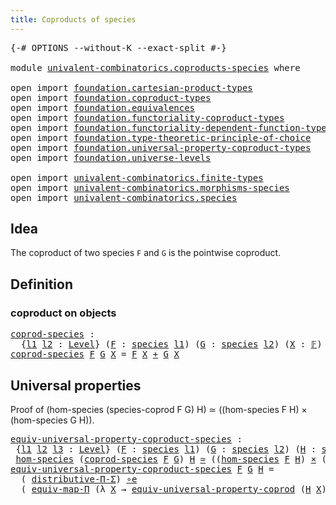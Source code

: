```yaml
---
title: Coproducts of species
---
```


<pre class="Agda"><a id="47" class="Symbol">{-#</a> <a id="51" class="Keyword">OPTIONS</a> <a id="59" class="Pragma">--without-K</a> <a id="71" class="Pragma">--exact-split</a> <a id="85" class="Symbol">#-}</a>

<a id="90" class="Keyword">module</a> <a id="97" href="univalent-combinatorics.coproducts-species.html" class="Module">univalent-combinatorics.coproducts-species</a> <a id="140" class="Keyword">where</a>

<a id="147" class="Keyword">open</a> <a id="152" class="Keyword">import</a> <a id="159" href="foundation.cartesian-product-types.html" class="Module">foundation.cartesian-product-types</a>
<a id="194" class="Keyword">open</a> <a id="199" class="Keyword">import</a> <a id="206" href="foundation.coproduct-types.html" class="Module">foundation.coproduct-types</a>
<a id="233" class="Keyword">open</a> <a id="238" class="Keyword">import</a> <a id="245" href="foundation.equivalences.html" class="Module">foundation.equivalences</a>
<a id="269" class="Keyword">open</a> <a id="274" class="Keyword">import</a> <a id="281" href="foundation.functoriality-coproduct-types.html" class="Module">foundation.functoriality-coproduct-types</a>
<a id="322" class="Keyword">open</a> <a id="327" class="Keyword">import</a> <a id="334" href="foundation.functoriality-dependent-function-types.html" class="Module">foundation.functoriality-dependent-function-types</a>
<a id="384" class="Keyword">open</a> <a id="389" class="Keyword">import</a> <a id="396" href="foundation.type-theoretic-principle-of-choice.html" class="Module">foundation.type-theoretic-principle-of-choice</a>
<a id="442" class="Keyword">open</a> <a id="447" class="Keyword">import</a> <a id="454" href="foundation.universal-property-coproduct-types.html" class="Module">foundation.universal-property-coproduct-types</a>
<a id="500" class="Keyword">open</a> <a id="505" class="Keyword">import</a> <a id="512" href="foundation.universe-levels.html" class="Module">foundation.universe-levels</a>

<a id="540" class="Keyword">open</a> <a id="545" class="Keyword">import</a> <a id="552" href="univalent-combinatorics.finite-types.html" class="Module">univalent-combinatorics.finite-types</a>
<a id="589" class="Keyword">open</a> <a id="594" class="Keyword">import</a> <a id="601" href="univalent-combinatorics.morphisms-species.html" class="Module">univalent-combinatorics.morphisms-species</a>
<a id="643" class="Keyword">open</a> <a id="648" class="Keyword">import</a> <a id="655" href="univalent-combinatorics.species.html" class="Module">univalent-combinatorics.species</a>
</pre>
## Idea

The coproduct of two species `F` and `G` is the pointwise coproduct.

## Definition

### coproduct on objects

<pre class="Agda"><a id="coprod-species"></a><a id="820" href="univalent-combinatorics.coproducts-species.html#820" class="Function">coprod-species</a> <a id="835" class="Symbol">:</a>
  <a id="839" class="Symbol">{</a><a id="840" href="univalent-combinatorics.coproducts-species.html#840" class="Bound">l1</a> <a id="843" href="univalent-combinatorics.coproducts-species.html#843" class="Bound">l2</a> <a id="846" class="Symbol">:</a> <a id="848" href="Agda.Primitive.html#597" class="Postulate">Level</a><a id="853" class="Symbol">}</a> <a id="855" class="Symbol">(</a><a id="856" href="univalent-combinatorics.coproducts-species.html#856" class="Bound">F</a> <a id="858" class="Symbol">:</a> <a id="860" href="univalent-combinatorics.species.html#429" class="Function">species</a> <a id="868" href="univalent-combinatorics.coproducts-species.html#840" class="Bound">l1</a><a id="870" class="Symbol">)</a> <a id="872" class="Symbol">(</a><a id="873" href="univalent-combinatorics.coproducts-species.html#873" class="Bound">G</a> <a id="875" class="Symbol">:</a> <a id="877" href="univalent-combinatorics.species.html#429" class="Function">species</a> <a id="885" href="univalent-combinatorics.coproducts-species.html#843" class="Bound">l2</a><a id="887" class="Symbol">)</a> <a id="889" class="Symbol">(</a><a id="890" href="univalent-combinatorics.coproducts-species.html#890" class="Bound">X</a> <a id="892" class="Symbol">:</a> <a id="894" href="univalent-combinatorics.finite-types.html#4877" class="Function">𝔽</a><a id="895" class="Symbol">)</a> <a id="897" class="Symbol">→</a> <a id="899" href="foundation-core.universe-levels.html#235" class="Primitive">UU</a> <a id="902" class="Symbol">(</a><a id="903" href="univalent-combinatorics.coproducts-species.html#840" class="Bound">l1</a> <a id="906" href="Agda.Primitive.html#810" class="Primitive Operator">⊔</a> <a id="908" href="univalent-combinatorics.coproducts-species.html#843" class="Bound">l2</a><a id="910" class="Symbol">)</a>
<a id="912" href="univalent-combinatorics.coproducts-species.html#820" class="Function">coprod-species</a> <a id="927" href="univalent-combinatorics.coproducts-species.html#927" class="Bound">F</a> <a id="929" href="univalent-combinatorics.coproducts-species.html#929" class="Bound">G</a> <a id="931" href="univalent-combinatorics.coproducts-species.html#931" class="Bound">X</a> <a id="933" class="Symbol">=</a> <a id="935" href="univalent-combinatorics.coproducts-species.html#927" class="Bound">F</a> <a id="937" href="univalent-combinatorics.coproducts-species.html#931" class="Bound">X</a> <a id="939" href="foundation.coproduct-types.html#1182" class="Datatype Operator">+</a> <a id="941" href="univalent-combinatorics.coproducts-species.html#929" class="Bound">G</a> <a id="943" href="univalent-combinatorics.coproducts-species.html#931" class="Bound">X</a>
</pre>
## Universal properties

Proof of (hom-species (species-coprod F G) H) ≃ ((hom-species F H) × (hom-species G H)).

<pre class="Agda"><a id="equiv-universal-property-coproduct-species"></a><a id="1073" href="univalent-combinatorics.coproducts-species.html#1073" class="Function">equiv-universal-property-coproduct-species</a> <a id="1116" class="Symbol">:</a>
 <a id="1119" class="Symbol">{</a><a id="1120" href="univalent-combinatorics.coproducts-species.html#1120" class="Bound">l1</a> <a id="1123" href="univalent-combinatorics.coproducts-species.html#1123" class="Bound">l2</a> <a id="1126" href="univalent-combinatorics.coproducts-species.html#1126" class="Bound">l3</a> <a id="1129" class="Symbol">:</a> <a id="1131" href="Agda.Primitive.html#597" class="Postulate">Level</a><a id="1136" class="Symbol">}</a> <a id="1138" class="Symbol">(</a><a id="1139" href="univalent-combinatorics.coproducts-species.html#1139" class="Bound">F</a> <a id="1141" class="Symbol">:</a> <a id="1143" href="univalent-combinatorics.species.html#429" class="Function">species</a> <a id="1151" href="univalent-combinatorics.coproducts-species.html#1120" class="Bound">l1</a><a id="1153" class="Symbol">)</a> <a id="1155" class="Symbol">(</a><a id="1156" href="univalent-combinatorics.coproducts-species.html#1156" class="Bound">G</a> <a id="1158" class="Symbol">:</a> <a id="1160" href="univalent-combinatorics.species.html#429" class="Function">species</a> <a id="1168" href="univalent-combinatorics.coproducts-species.html#1123" class="Bound">l2</a><a id="1170" class="Symbol">)</a> <a id="1172" class="Symbol">(</a><a id="1173" href="univalent-combinatorics.coproducts-species.html#1173" class="Bound">H</a> <a id="1175" class="Symbol">:</a> <a id="1177" href="univalent-combinatorics.species.html#429" class="Function">species</a> <a id="1185" href="univalent-combinatorics.coproducts-species.html#1126" class="Bound">l3</a><a id="1187" class="Symbol">)</a> <a id="1189" class="Symbol">→</a>
 <a id="1192" href="univalent-combinatorics.morphisms-species.html#833" class="Function">hom-species</a> <a id="1204" class="Symbol">(</a><a id="1205" href="univalent-combinatorics.coproducts-species.html#820" class="Function">coprod-species</a> <a id="1220" href="univalent-combinatorics.coproducts-species.html#1139" class="Bound">F</a> <a id="1222" href="univalent-combinatorics.coproducts-species.html#1156" class="Bound">G</a><a id="1223" class="Symbol">)</a> <a id="1225" href="univalent-combinatorics.coproducts-species.html#1173" class="Bound">H</a> <a id="1227" href="foundation-core.equivalences.html#1621" class="Function Operator">≃</a> <a id="1229" class="Symbol">((</a><a id="1231" href="univalent-combinatorics.morphisms-species.html#833" class="Function">hom-species</a> <a id="1243" href="univalent-combinatorics.coproducts-species.html#1139" class="Bound">F</a> <a id="1245" href="univalent-combinatorics.coproducts-species.html#1173" class="Bound">H</a><a id="1246" class="Symbol">)</a> <a id="1248" href="foundation-core.cartesian-product-types.html#590" class="Function Operator">×</a> <a id="1250" class="Symbol">(</a><a id="1251" href="univalent-combinatorics.morphisms-species.html#833" class="Function">hom-species</a> <a id="1263" href="univalent-combinatorics.coproducts-species.html#1156" class="Bound">G</a> <a id="1265" href="univalent-combinatorics.coproducts-species.html#1173" class="Bound">H</a><a id="1266" class="Symbol">))</a>
<a id="1269" href="univalent-combinatorics.coproducts-species.html#1073" class="Function">equiv-universal-property-coproduct-species</a> <a id="1312" href="univalent-combinatorics.coproducts-species.html#1312" class="Bound">F</a> <a id="1314" href="univalent-combinatorics.coproducts-species.html#1314" class="Bound">G</a> <a id="1316" href="univalent-combinatorics.coproducts-species.html#1316" class="Bound">H</a> <a id="1318" class="Symbol">=</a>
  <a id="1322" class="Symbol">(</a> <a id="1324" href="foundation.type-theoretic-principle-of-choice.html#4367" class="Function">distributive-Π-Σ</a><a id="1340" class="Symbol">)</a> <a id="1342" href="foundation-core.equivalences.html#7869" class="Function Operator">∘e</a>
  <a id="1347" class="Symbol">(</a> <a id="1349" href="foundation-core.functoriality-dependent-function-types.html#2227" class="Function">equiv-map-Π</a> <a id="1361" class="Symbol">(λ</a> <a id="1364" href="univalent-combinatorics.coproducts-species.html#1364" class="Bound">X</a> <a id="1366" class="Symbol">→</a> <a id="1368" href="foundation.universal-property-coproduct-types.html#2157" class="Function">equiv-universal-property-coprod</a> <a id="1400" class="Symbol">(</a><a id="1401" href="univalent-combinatorics.coproducts-species.html#1316" class="Bound">H</a> <a id="1403" href="univalent-combinatorics.coproducts-species.html#1364" class="Bound">X</a><a id="1404" class="Symbol">)))</a>
</pre>